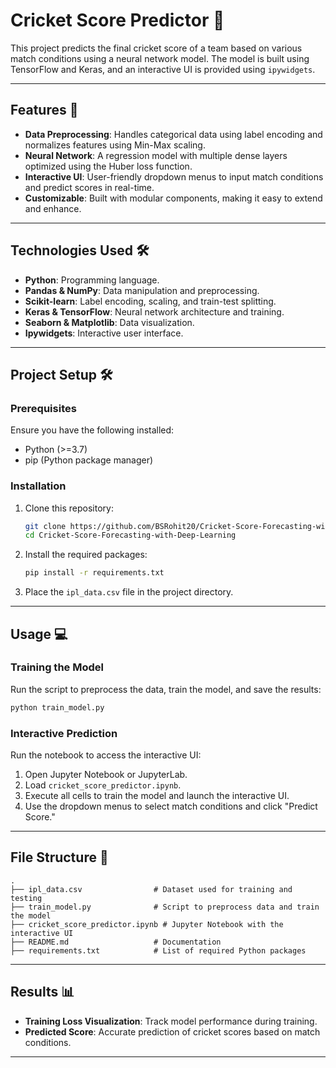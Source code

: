 
# Cricket Score Predictor 🏏

This project predicts the final cricket score of a team based on various match conditions using a neural network model. The model is built using TensorFlow and Keras, and an interactive UI is provided using `ipywidgets`.

---

## Features 🚀
- **Data Preprocessing**: Handles categorical data using label encoding and normalizes features using Min-Max scaling.
- **Neural Network**: A regression model with multiple dense layers optimized using the Huber loss function.
- **Interactive UI**: User-friendly dropdown menus to input match conditions and predict scores in real-time.
- **Customizable**: Built with modular components, making it easy to extend and enhance.

---

## Technologies Used 🛠️
- **Python**: Programming language.
- **Pandas & NumPy**: Data manipulation and preprocessing.
- **Scikit-learn**: Label encoding, scaling, and train-test splitting.
- **Keras & TensorFlow**: Neural network architecture and training.
- **Seaborn & Matplotlib**: Data visualization.
- **Ipywidgets**: Interactive user interface.

---

## Project Setup 🛠️

### Prerequisites
Ensure you have the following installed:
- Python (>=3.7)
- pip (Python package manager)

### Installation
1. Clone this repository:
   ```bash
   git clone https://github.com/BSRohit20/Cricket-Score-Forecasting-with-Deep-Learning.git
   cd Cricket-Score-Forecasting-with-Deep-Learning
   ```

2. Install the required packages:
   ```bash
   pip install -r requirements.txt
   ```

3. Place the `ipl_data.csv` file in the project directory.

---

## Usage 💻

### Training the Model
Run the script to preprocess the data, train the model, and save the results:
```bash
python train_model.py
```

### Interactive Prediction
Run the notebook to access the interactive UI:
1. Open Jupyter Notebook or JupyterLab.
2. Load `cricket_score_predictor.ipynb`.
3. Execute all cells to train the model and launch the interactive UI.
4. Use the dropdown menus to select match conditions and click "Predict Score."

---

## File Structure 📂
```
.
├── ipl_data.csv                # Dataset used for training and testing
├── train_model.py              # Script to preprocess data and train the model
├── cricket_score_predictor.ipynb # Jupyter Notebook with the interactive UI
├── README.md                   # Documentation
├── requirements.txt            # List of required Python packages
```

---

## Results 📊
- **Training Loss Visualization**: Track model performance during training.
- **Predicted Score**: Accurate prediction of cricket scores based on match conditions.

---


